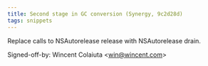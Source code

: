 ```yaml
---
title: Second stage in GC conversion (Synergy, 9c2d28d)
tags: snippets
---
```


Replace calls to NSAutorelease release with NSAutorelease drain.

Signed-off-by: Wincent Colaiuta &lt;win@wincent.com&gt;
